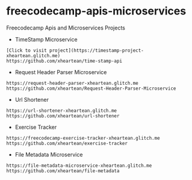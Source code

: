 # freecodecamp-apis-microservices
Freecodecamp Apis and Microservices Projects

* TimeStamp Microservice
```
[Click to visit project](https://timestamp-project-xheartean.glitch.me)
https://github.com/xheartean/time-stamp-api
```

* Request Header Parser Microservice
```
https://request-header-parser-xheartean.glitch.me
https://github.com/xheartean/Request-Header-Parser-Microservice
```

* Url Shortener
```
https://url-shortener-xheartean.glitch.me
https://github.com/xheartean/url-shortener
```

* Exercise Tracker
```
https://freecodecamp-exercise-tracker-xheartean.glitch.me
https://github.com/xheartean/exercise-tracker
```

* File Metadata Microservice
```
https://file-metadata-microservice-xheartean.glitch.me
https://github.com/xheartean/file-metadata
```
